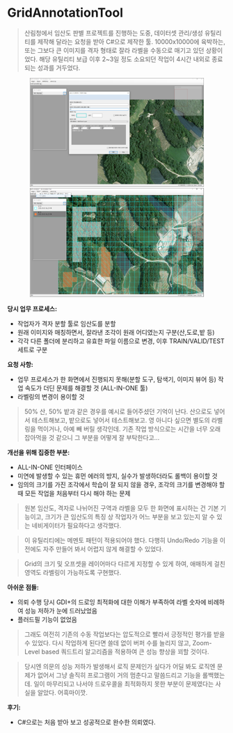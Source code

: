 # GridAnnotationTool

> 산림청에서 임산도 판별 프로젝트를 진행하는 도중, 데이터셋 관리/생성 유틸리티를 제작해 달라는 요청을 받아 C#으로 제작한 툴. 10000x10000에 육박하는, 또는 그보다 큰 이미지를 격자 형태로 잘라 라벨을 수동으로 매기고 있던 상황이었다. 해당 유틸리티 보급 이후 2~3일 정도 소요되던 작업이 4시간 내외로 종료되는 성과를 거두었다.

<p align="center">
  <img src="https://github.com/escaco95/ARCODA-Choismind/blob/main/SAMPLE-A.png?raw=true" width="400" height="250"><img src="https://github.com/escaco95/ARCODA-Choismind/blob/main/SAMPLE-B.png?raw=true" width="400" height="250">
</p>

**당시 업무 프로세스:**
 - 작업자가 격자 분할 툴로 임산도를 분할
 - 원래 이미지와 매칭하면서, 잘라낸 조각이 원래 어디였는지 구분(산,도로,밭 등)
 - 각각 다른 폴더에 분리하고 유효한 파일 이름으로 변경, 이후 TRAIN/VALID/TEST 세트로 구분

**요청 사항:**
 - 업무 프로세스가 한 화면에서 진행되지 못해(분할 도구, 탐색기, 이미지 뷰어 등) 작업 속도가 더딘 문제를 해결할 것 (ALL-IN-ONE 툴)
 - 라벨링의 변경이 용이할 것
> 50% 산, 50% 밭과 같은 경우를 예시로 들어주셨던 기억이 난다. 산으로도 넣어서 테스트해보고, 밭으로도 넣어서 테스트해보고. 영 아니다 싶으면 별도의 라벨링을 먹이거나, 아예 빼 버릴 생각인데. 기존 작업 방식으로는 시간을 너무 오래 잡아먹을 것 같으니 그 부분을 어떻게 잘 부탁한다고...

**개선을 위해 집중한 부분:**
 - ALL-IN-ONE 인터페이스
 - 미연에 발생할 수 있는 휴먼 에러의 방지, 실수가 발생하더라도 롤백이 용이할 것
 - 임의의 크기를 가진 조각에서 학습이 잘 되지 않을 경우, 조각의 크기를 변경해야 할 때 모든 작업을 처음부터 다시 해야 하는 문제

> 원본 임산도, 격자로 나뉘어진 구역과 라벨을 모두 한 화면에 표시하는 건 기본 기능이고, 크기가 큰 임산도의 특징 상 작업자가 어느 부분을 보고 있는지 알 수 있는 네비게이터가 필요하다고 생각했다.

> 이 유틸리티에는 메멘토 패턴이 적용되어야 했다. 다행히 Undo/Redo 기능을 이전에도 자주 만들어 봐서 어렵지 않게 해결할 수 있었다.

> Grid의 크기 및 오프셋을 레이어마다 다르게 지정할 수 있게 하여, 애매하게 걸친 영역도 라벨링이 가능하도록 구현했다.

**아쉬운 점들:**
 - 의뢰 수행 당시 GDI+의 드로잉 최적화에 대한 이해가 부족하여 라벨 숫자에 비례하여 성능 저하가 눈에 드러났었음
 - 플러드필 기능이 없었음

> 그래도 여전히 기존의 수동 작업보다는 압도적으로 빨라서 긍정적인 평가를 받을 수 있었다. 다시 작업하게 된다면 쓸데 없이 버퍼 수를 늘리지 않고, Zoom-Level based 쿼드트리 알고리즘을 적용하여 큰 성능 향상을 꾀할 것이다.

> 당시엔 의문의 성능 저하가 발생해서 로직 문제인가 싶다가 어딜 봐도 로직엔 문제가 없어서 그냥 솔직히 프로그램이 거의 멈춘다고 말씀드리고 기능을 롤백했는데. 일이 마무리되고 나서야 드로우콜을 최적화하지 못한 부분이 문제였다는 사실을 알았다. 어흑마이깟.

**후기:**
 - C#으로는 처음 받아 보고 성공적으로 완수한 의뢰였다.
